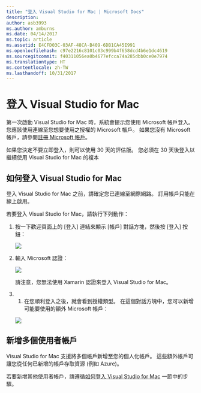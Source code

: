 ```yaml
---
title: "登入 Visual Studio for Mac | Microsoft Docs"
description: 
author: asb3993
ms.author: amburns
ms.date: 04/14/2017
ms.topic: article
ms.assetid: E4CFD03C-03AF-48CA-B409-6DB1CA45E991
ms.openlocfilehash: c97e2216c8101c03c999b4f658dcd4b6e1dc4619
ms.sourcegitcommit: f40311056ea0b4677efcca74a285dbb0ce0e7974
ms.translationtype: HT
ms.contentlocale: zh-TW
ms.lasthandoff: 10/31/2017
---
```

# <a name="signing-in-to-visual-studio-for-mac"></a>登入 Visual Studio for Mac

第一次啟動 Visual Studio for Mac 時，系統會提示您使用 Microsoft 帳戶登入。 您應該使用連線至您想要使用之授權的 Microsoft 帳戶。 如果您沒有 Microsoft 帳戶，請參閱[註冊 Microsoft 帳戶](https://support.microsoft.com/instantanswers/d18cc497-d839-cf50-dea8-f99c95f2bd16/sign-up-for-a-microsoft-account)。 

如果您決定不要立即登入，則可以使用 30 天的評估版。 您必須在 30 天後登入以繼續使用 Visual Studio for Mac 的複本 

## <a name="how-to-sign-in-to-visual-studio-for-mac"></a>如何登入 Visual Studio for Mac

登入 Visual Studio for Mac 之前，請確定您已連線至網際網路。 訂用帳戶只能在線上啟用。
 
若要登入 Visual Studio for Mac，請執行下列動作：

1. 按一下歡迎頁面上的 [登入] 連結來顯示 [帳戶] 對話方塊，然後按 [登入] 按鈕：

    ![](media/signing-in-image12.png)

2. 輸入 Microsoft 認證：

    ![](media/signing-in-image13.png)

    請注意，您無法使用 Xamarin 認證來登入 Visual Studio for Mac。

3. 1.   在您順利登入之後，就會看到授權類型。 在這個對話方塊中，您可以新增可能要使用的額外 Microsoft 帳戶：

    ![](media/signing-in-image14.png)

## <a name="adding-multiple-user-accounts"></a>新增多個使用者帳戶

Visual Studio for Mac 支援將多個帳戶新增至您的個人化帳戶。 這些額外帳戶可讓您從任何已新增的帳戶存取資源 (例如 Azure)。 

若要新增其他使用者帳戶，請遵循[如何登入 Visual Studio for Mac](#How_to_sign_in_to_Visual_Studio_for_Mac) 一節中的步驟。

